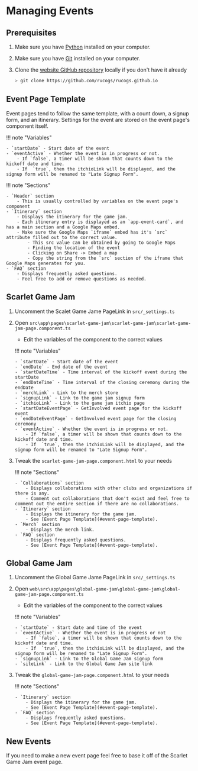 # Managing Events

## Prerequisites

1. Make sure you have [Python](https://www.python.org/downloads/) installed on your computer.
2. Make sure you have [Git](https://git-scm.com/book/en/v2/Getting-Started-Installing-Git) installed on your computer.
3. Clone the [website GitHub repository](https://github.com/rucogs/rucogs.github.io) locally if you don't have it already

   ```bash
   > git clone https://github.com/rucogs/rucogs.github.io
   ```

## Event Page Template

Event pages tend to follow the same template, with a count down, a signup form, and an itinerary. Settings for the event are stored on the event page's component itself.

!!! note "Variables"

    - `startDate` - Start date of the event
    - `eventActive` - Whether the event is in progress or not.
        - If `false`, a timer will be shown that counts down to the kickoff date and time.
        - If  `true`, then the itchioLink will be displayed, and the signup form will be renamed to "Late Signup Form".

!!! note "Sections"

    - `Header` section
        - This is usually controlled by variables on the event page's component
    - `Itinerary` section
        - Displays the itinerary for the game jam.
        - Each itinerary entry is displayed as an `app-event-card`, and has a main section and a Google Maps embed.
        - Make sure the Google Maps `iframe` embed has it's `src` attribute filled out to the correct value.
            - This src value can be obtained by going to Google Maps
            - Finding the location of the event
            - Clicking on Share -> Embed a map
            - Copy the string from the `src` section of the iframe that Google Maps generates for you.
    - `FAQ` section
        - Displays frequently asked questions.
        - Feel free to add or remove questions as needed.

## Scarlet Game Jam

1.  Uncomment the Scalet Game Jame PageLink in `src/_settings.ts`
2.  Open `src\app\pages\scarlet-game-jam\scarlet-game-jam\scarlet-game-jam-page.component.ts`

    - Edit the variables of the component to the correct values

    !!! note "Variables"

        - `startDate` - Start date of the event
        - `endDate` - End date of the event
        - `startDateTime` - Time interval of the kickoff event during the startDate
        - `endDateTime` - Time interval of the closing ceremony during the endDate
        - `merchLink` - Link to the merch store
        - `signupLink` - Link to the game jam signup form
        - `itchioLink` - Link to the game jam itchio page
        - `startDateEventPage` - GetInvolved event page for the kickoff event
        - `endDateEventPage` - GetInvolved event page for the closing ceremony
        - `eventActive` - Whether the event is in progress or not.
            - If `false`, a timer will be shown that counts down to the kickoff date and time.
            - If  `true`, then the itchioLink will be displayed, and the signup form will be renamed to "Late Signup Form".

3.  Tweak the `scarlet-game-jam-page.component.html` to your needs

    !!! note "Sections"

        - `Collaborations` section
            - Displays collaborations with other clubs and organizations if there is any.
            - Comment out collaborations that don't exist and feel free to comment out the entire section if there are no collaborations.
        - `Itinerary` section
            - Displays the itinerary for the game jam.
            - See [Event Page Template](#event-page-template).
        - `Merch` section
            - Displays the merch link.
        - `FAQ` section
            - Displays frequently asked questions.
            - See [Event Page Template](#event-page-template).

## Global Game Jam

1.  Uncomment the Global Game Jame PageLink in `src/_settings.ts`
2.  Open `web\src\app\pages\global-game-jam\global-game-jam\global-game-jam-page.component.ts`

    - Edit the variables of the component to the correct values

    !!! note "Variables"

        - `startDate` - Start date and time of the event
        - `eventActive` - Whether the event is in progress or not
            - If `false`, a timer will be shown that counts down to the kickoff date and time.
            - If  `true`, then the itchioLink will be displayed, and the signup form will be renamed to "Late Signup Form".
        - `signupLink` - Link to the Global Game Jam signup form
        - `siteLink` - Link to the Global Game Jam site link

3.  Tweak the `global-game-jam-page.component.html` to your needs

    !!! note "Sections"

        - `Itinerary` section
            - Displays the itinerary for the game jam.
            - See [Event Page Template](#event-page-template).
        - `FAQ` section
            - Displays frequently asked questions.
            - See [Event Page Template](#event-page-template).

## New Events

If you need to make a new event page feel free to base it off of the Scarlet Game Jam event page.
